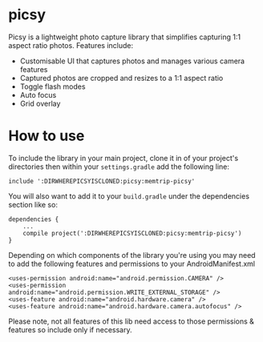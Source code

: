 picsy
=====
Picsy is a lightweight photo capture library that simplifies capturing 1:1 aspect ratio photos. Features include:
- Customisable UI that captures photos and manages various camera features
- Captured photos are cropped and resizes to a 1:1 aspect ratio
- Toggle flash modes
- Auto focus
- Grid overlay

How to use
=====
To include the library in your main project, clone it in of your project's directories then within your `settings.gradle` add the following line:

    include ':DIRWHEREPICSYISCLONED:picsy:memtrip-picsy'

You will also want to add it to your `build.gradle` under the dependencies section like so:

	dependencies {
	    ...
		compile project(':DIRWHEREPICSYISCLONED:picsy:memtrip-picsy')
	}

Depending on which components of the library you're using you may need to add the following features and permissions to your AndroidManifest.xml

    <uses-permission android:name="android.permission.CAMERA" />
    <uses-permission android:name="android.permission.WRITE_EXTERNAL_STORAGE" />
    <uses-feature android:name="android.hardware.camera" />
    <uses-feature android:name="android.hardware.camera.autofocus" />

Please note, not all features of this lib need access to those permissions & features so include only if necessary.


